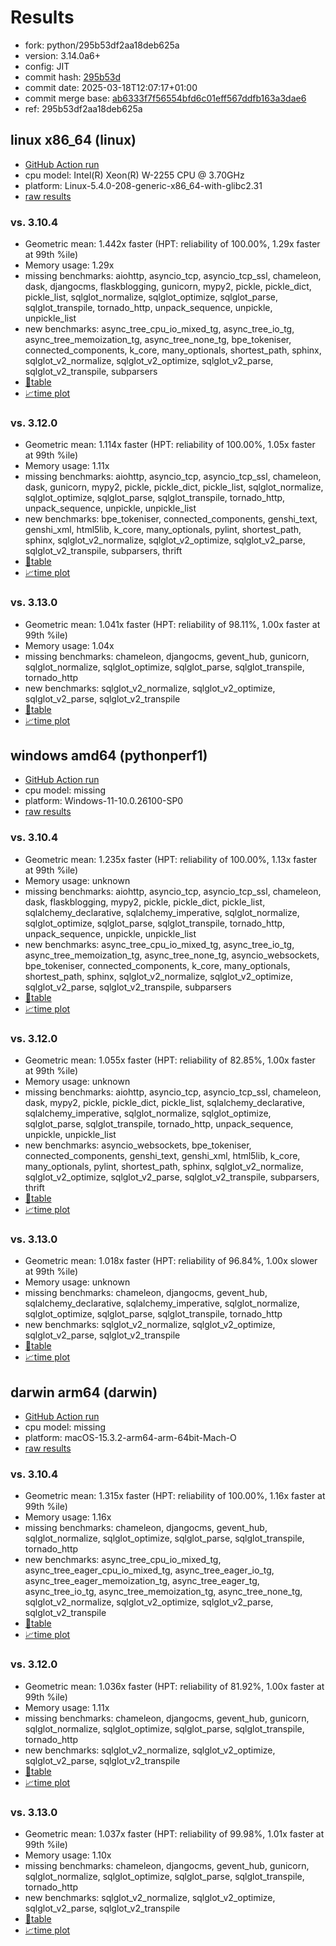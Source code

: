# Results

- fork: python/295b53df2aa18deb625a
- version: 3.14.0a6+
- config: JIT
- commit hash: [295b53d](https://github.com/python/cpython/commit/295b53d)
- commit date: 2025-03-18T12:07:17+01:00
- commit merge base: [ab6333f7f56554bfd6c01eff567ddfb163a3dae6](https://github.com/python/cpython/commit/ab6333f7f56554bfd6c01eff567ddfb163a3dae6)
- ref: 295b53df2aa18deb625a

## linux x86_64 (linux)

- [GitHub Action run](https://github.com/faster-cpython/benchmarking/actions/runs/13950825369)
- cpu model: Intel(R) Xeon(R) W-2255 CPU @ 3.70GHz
- platform: Linux-5.4.0-208-generic-x86_64-with-glibc2.31
- [raw results](bm-20250318-linux-x86_64-python-295b53df2aa18deb625a-3.14.0a6%2B-295b53d.json)

### vs. 3.10.4

- Geometric mean: 1.442x faster (HPT: reliability of 100.00%, 1.29x faster at 99th %ile)
- Memory usage: 1.29x
- missing benchmarks: aiohttp, asyncio_tcp, asyncio_tcp_ssl, chameleon, dask, djangocms, flaskblogging, gunicorn, mypy2, pickle, pickle_dict, pickle_list, sqlglot_normalize, sqlglot_optimize, sqlglot_parse, sqlglot_transpile, tornado_http, unpack_sequence, unpickle, unpickle_list
- new benchmarks: async_tree_cpu_io_mixed_tg, async_tree_io_tg, async_tree_memoization_tg, async_tree_none_tg, bpe_tokeniser, connected_components, k_core, many_optionals, shortest_path, sphinx, sqlglot_v2_normalize, sqlglot_v2_optimize, sqlglot_v2_parse, sqlglot_v2_transpile, subparsers
- [📄table](bm-20250318-linux-x86_64-python-295b53df2aa18deb625a-3.14.0a6%2B-295b53d-vs-3.10.4.md)
- [📈time plot](bm-20250318-linux-x86_64-python-295b53df2aa18deb625a-3.14.0a6%2B-295b53d-vs-3.10.4.svg)

### vs. 3.12.0

- Geometric mean: 1.114x faster (HPT: reliability of 100.00%, 1.05x faster at 99th %ile)
- Memory usage: 1.11x
- missing benchmarks: aiohttp, asyncio_tcp, asyncio_tcp_ssl, chameleon, dask, gunicorn, mypy2, pickle, pickle_dict, pickle_list, sqlglot_normalize, sqlglot_optimize, sqlglot_parse, sqlglot_transpile, tornado_http, unpack_sequence, unpickle, unpickle_list
- new benchmarks: bpe_tokeniser, connected_components, genshi_text, genshi_xml, html5lib, k_core, many_optionals, pylint, shortest_path, sphinx, sqlglot_v2_normalize, sqlglot_v2_optimize, sqlglot_v2_parse, sqlglot_v2_transpile, subparsers, thrift
- [📄table](bm-20250318-linux-x86_64-python-295b53df2aa18deb625a-3.14.0a6%2B-295b53d-vs-3.12.0.md)
- [📈time plot](bm-20250318-linux-x86_64-python-295b53df2aa18deb625a-3.14.0a6%2B-295b53d-vs-3.12.0.svg)

### vs. 3.13.0

- Geometric mean: 1.041x faster (HPT: reliability of 98.11%, 1.00x faster at 99th %ile)
- Memory usage: 1.04x
- missing benchmarks: chameleon, djangocms, gevent_hub, gunicorn, sqlglot_normalize, sqlglot_optimize, sqlglot_parse, sqlglot_transpile, tornado_http
- new benchmarks: sqlglot_v2_normalize, sqlglot_v2_optimize, sqlglot_v2_parse, sqlglot_v2_transpile
- [📄table](bm-20250318-linux-x86_64-python-295b53df2aa18deb625a-3.14.0a6%2B-295b53d-vs-3.13.0.md)
- [📈time plot](bm-20250318-linux-x86_64-python-295b53df2aa18deb625a-3.14.0a6%2B-295b53d-vs-3.13.0.svg)

## windows amd64 (pythonperf1)

- [GitHub Action run](https://github.com/faster-cpython/benchmarking/actions/runs/13950825369)
- cpu model: missing
- platform: Windows-11-10.0.26100-SP0
- [raw results](bm-20250318-pythonperf1-amd64-python-295b53df2aa18deb625a-3.14.0a6%2B-295b53d.json)

### vs. 3.10.4

- Geometric mean: 1.235x faster (HPT: reliability of 100.00%, 1.13x faster at 99th %ile)
- Memory usage: unknown
- missing benchmarks: aiohttp, asyncio_tcp, asyncio_tcp_ssl, chameleon, dask, flaskblogging, mypy2, pickle, pickle_dict, pickle_list, sqlalchemy_declarative, sqlalchemy_imperative, sqlglot_normalize, sqlglot_optimize, sqlglot_parse, sqlglot_transpile, tornado_http, unpack_sequence, unpickle, unpickle_list
- new benchmarks: async_tree_cpu_io_mixed_tg, async_tree_io_tg, async_tree_memoization_tg, async_tree_none_tg, asyncio_websockets, bpe_tokeniser, connected_components, k_core, many_optionals, shortest_path, sphinx, sqlglot_v2_normalize, sqlglot_v2_optimize, sqlglot_v2_parse, sqlglot_v2_transpile, subparsers
- [📄table](bm-20250318-pythonperf1-amd64-python-295b53df2aa18deb625a-3.14.0a6%2B-295b53d-vs-3.10.4.md)
- [📈time plot](bm-20250318-pythonperf1-amd64-python-295b53df2aa18deb625a-3.14.0a6%2B-295b53d-vs-3.10.4.svg)

### vs. 3.12.0

- Geometric mean: 1.055x faster (HPT: reliability of 82.85%, 1.00x faster at 99th %ile)
- Memory usage: unknown
- missing benchmarks: aiohttp, asyncio_tcp, asyncio_tcp_ssl, chameleon, dask, mypy2, pickle, pickle_dict, pickle_list, sqlalchemy_declarative, sqlalchemy_imperative, sqlglot_normalize, sqlglot_optimize, sqlglot_parse, sqlglot_transpile, tornado_http, unpack_sequence, unpickle, unpickle_list
- new benchmarks: asyncio_websockets, bpe_tokeniser, connected_components, genshi_text, genshi_xml, html5lib, k_core, many_optionals, pylint, shortest_path, sphinx, sqlglot_v2_normalize, sqlglot_v2_optimize, sqlglot_v2_parse, sqlglot_v2_transpile, subparsers, thrift
- [📄table](bm-20250318-pythonperf1-amd64-python-295b53df2aa18deb625a-3.14.0a6%2B-295b53d-vs-3.12.0.md)
- [📈time plot](bm-20250318-pythonperf1-amd64-python-295b53df2aa18deb625a-3.14.0a6%2B-295b53d-vs-3.12.0.svg)

### vs. 3.13.0

- Geometric mean: 1.018x faster (HPT: reliability of 96.84%, 1.00x slower at 99th %ile)
- Memory usage: unknown
- missing benchmarks: chameleon, djangocms, gevent_hub, sqlalchemy_declarative, sqlalchemy_imperative, sqlglot_normalize, sqlglot_optimize, sqlglot_parse, sqlglot_transpile, tornado_http
- new benchmarks: sqlglot_v2_normalize, sqlglot_v2_optimize, sqlglot_v2_parse, sqlglot_v2_transpile
- [📄table](bm-20250318-pythonperf1-amd64-python-295b53df2aa18deb625a-3.14.0a6%2B-295b53d-vs-3.13.0.md)
- [📈time plot](bm-20250318-pythonperf1-amd64-python-295b53df2aa18deb625a-3.14.0a6%2B-295b53d-vs-3.13.0.svg)

## darwin arm64 (darwin)

- [GitHub Action run](https://github.com/faster-cpython/benchmarking/actions/runs/13950825369)
- cpu model: missing
- platform: macOS-15.3.2-arm64-arm-64bit-Mach-O
- [raw results](bm-20250318-darwin-arm64-python-295b53df2aa18deb625a-3.14.0a6%2B-295b53d.json)

### vs. 3.10.4

- Geometric mean: 1.315x faster (HPT: reliability of 100.00%, 1.16x faster at 99th %ile)
- Memory usage: 1.16x
- missing benchmarks: chameleon, djangocms, gevent_hub, sqlglot_normalize, sqlglot_optimize, sqlglot_parse, sqlglot_transpile, tornado_http
- new benchmarks: async_tree_cpu_io_mixed_tg, async_tree_eager_cpu_io_mixed_tg, async_tree_eager_io_tg, async_tree_eager_memoization_tg, async_tree_eager_tg, async_tree_io_tg, async_tree_memoization_tg, async_tree_none_tg, sqlglot_v2_normalize, sqlglot_v2_optimize, sqlglot_v2_parse, sqlglot_v2_transpile
- [📄table](bm-20250318-darwin-arm64-python-295b53df2aa18deb625a-3.14.0a6%2B-295b53d-vs-3.10.4.md)
- [📈time plot](bm-20250318-darwin-arm64-python-295b53df2aa18deb625a-3.14.0a6%2B-295b53d-vs-3.10.4.svg)

### vs. 3.12.0

- Geometric mean: 1.036x faster (HPT: reliability of 81.92%, 1.00x faster at 99th %ile)
- Memory usage: 1.11x
- missing benchmarks: chameleon, djangocms, gevent_hub, gunicorn, sqlglot_normalize, sqlglot_optimize, sqlglot_parse, sqlglot_transpile, tornado_http
- new benchmarks: sqlglot_v2_normalize, sqlglot_v2_optimize, sqlglot_v2_parse, sqlglot_v2_transpile
- [📄table](bm-20250318-darwin-arm64-python-295b53df2aa18deb625a-3.14.0a6%2B-295b53d-vs-3.12.0.md)
- [📈time plot](bm-20250318-darwin-arm64-python-295b53df2aa18deb625a-3.14.0a6%2B-295b53d-vs-3.12.0.svg)

### vs. 3.13.0

- Geometric mean: 1.037x faster (HPT: reliability of 99.98%, 1.01x faster at 99th %ile)
- Memory usage: 1.10x
- missing benchmarks: chameleon, djangocms, gevent_hub, gunicorn, sqlglot_normalize, sqlglot_optimize, sqlglot_parse, sqlglot_transpile, tornado_http
- new benchmarks: sqlglot_v2_normalize, sqlglot_v2_optimize, sqlglot_v2_parse, sqlglot_v2_transpile
- [📄table](bm-20250318-darwin-arm64-python-295b53df2aa18deb625a-3.14.0a6%2B-295b53d-vs-3.13.0.md)
- [📈time plot](bm-20250318-darwin-arm64-python-295b53df2aa18deb625a-3.14.0a6%2B-295b53d-vs-3.13.0.svg)

